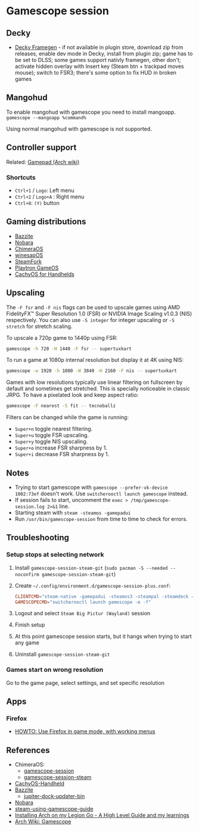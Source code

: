 # Gamescope session

## Decky

- [Decky Framegen](https://github.com/xXJSONDeruloXx/Decky-Framegen) - if not available in plugin store, download zip from releases, enable dev mode in Decky, install from plugin zip; game has to be set to DLSS; some games support nativly framegen, other don't; activate hidden overlay with Insert key (Steam btn + trackpad moves mouse); switch to FSR3; there's some option to fix HUD in broken games

## Mangohud

To enable mangohud with gamescope you need to install mangoapp. `gamescope --mangoapp %command%`

Using normal mangohud with gamescope is not supported.

## Controller support

Related: [Gamepad (Arch wiki)](https://wiki.archlinux.org/title/Gamepad)

### Shortcuts

- `Ctrl+1` / `Logo`: Left menu
- `Ctrl+2` / `Logo+A` : Right menu
- `Ctrl+8`: `(Y)` button

## Gaming distributions

- [Bazzite](https://bazzite.gg/)
- [Nobara](https://nobaraproject.org/)
- [ChimeraOS](https://chimeraos.org/)
- [winesapOS](https://github.com/LukeShortCloud/winesapOS)
- [SteamFork](https://github.com/steamfork)
- [Playtron GameOS](https://www.playtron.one/)
- [CachyOS for Handhelds](https://github.com/CachyOS/CachyOS-Handheld)

## Upscaling

The `-F fsr` and `-F nis` flags can be used to upscale games using AMD FidelityFX™ Super Resolution 1.0 (FSR) or NVIDIA Image Scaling v1.0.3 (NIS) respectively. You can also use `-S integer` for integer upscaling or `-S stretch` for stretch scaling.

To upscale a 720p game to 1440p using FSR:

```sh
gamescope -h 720 -H 1440 -F fsr -- supertuxkart
```

To run a game at 1080p internal resolution but display it at 4K using NIS:

```sh
gamescope -w 1920 -h 1080 -W 3840 -H 2160 -F nis -- supertuxkart
```

Games with low resolutions typically use linear filtering on fullscreen by default and sometimes get stretched. This is specially noticeable in classic JRPG. To have a pixelated look and keep aspect ratio:

```sh
gamescope -F nearest -S fit -- tecnoballz
```

Filters can be changed while the game is running:

- `Super+n` toggle nearest filtering.
- `Super+u` toggle FSR upscaling.
- `Super+y` toggle NIS upscaling.
- `Super+o` increase FSR sharpness by 1.
- `Super+i` decrease FSR sharpness by 1.

## Notes

- Trying to start gamescope with `gamescope --prefer-vk-device 1002:73ef` doesn't work. Use `switcherooctl launch gamescope` instead.
- If session fails to start, uncomment the `exec > /tmp/gamescope-session.log 2>&1` line.
- Starting steam with `steam -steamos -gamepadui`
- Run `/usr/bin/gamescope-session` from time to time to check for errors.

## Troubleshooting

### Setup stops at selecting network

1. Install `gamescope-session-steam-git` (`sudo pacman -S --needed --noconfirm gamescope-session-steam-git`)
2. Create `~/.config/environment.d/gamescope-session-plus.conf`:

   ```conf
   CLIENTCMD="steam-native -gamepadui -steamos3 -steampal -steamdeck -pipewire-dmabuf"
   GAMESCOPECMD="switcherooctl launch gamescope -e -f"
   ```

3. Logout and select `Steam Big Pictur (Wayland)` session
4. Finish setup
5. At this point gamescope session starts, but it hangs when trying to start any game
6. Uninstall `gamescope-session-steam-git`

### Games start on wrong resolution

Go to the game page, select settings, and set specific resolution

## Apps

### Firefox

- [HOWTO: Use Firefox in game mode, with working menus](https://www.reddit.com/r/SteamDeck/comments/18sm4vf/howto_use_firefox_in_game_mode_with_working_menus/)

## References

- ChimeraOS:
  - [gamescope-session](https://github.com/ChimeraOS/gamescope-session)
  - [gamescope-session-steam](https://github.com/ChimeraOS/gamescope-session-steam)
- [CachyOS-Handheld](https://github.com/CachyOS/CachyOS-Handheld)
- [Bazzite](https://github.com/ublue-os/bazzite)
  - [jupiter-dock-updater-bin](https://gitlab.com/evlaV/jupiter-dock-updater-bin)
- [Nobara](https://github.com/Nobara-Project/steamdeck-edition-packages)
- [steam-using-gamescope-guide](https://github.com/shahnawazshahin/steam-using-gamescope-guide)
- [Installing Arch on my Legion Go - A High Level Guide and my learnings](https://gaming.lenovo.com/legion-go/post/installing-arch-on-my-legion-go---a-high-level-guide-and-my-learnings-tUz9yvPwS1spaZw)
- [Arch Wiki: Gamescope](https://wiki.archlinux.org/title/Gamescope)
